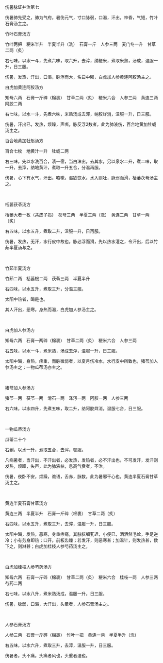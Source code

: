 伤暑脉证并治第七

伤暑肺先受之，肺为气府，暑伤元气，寸口脉弱，口渴，汗出，神昏，气短，竹叶石膏汤主之。

竹叶石膏汤方

竹叶两把　粳米半升　半夏半升（洗）　石膏一斤　人参三两　麦门冬一升　甘草二两（炙）

右七味，以水一斗，先煮六味，取六升，去滓，纳粳米，煮取米熟，汤成，温服一升，日三服。

伤暑，发热，汗出，口渴，脉浮而大，名曰中暍，白虎加人参黄连阿胶汤主之。

白虎加黄连阿胶汤方

知母六两　石膏一斤碎（棉裹）　甘草二两（炙）　粳米六合　人参三两　黄连三两　阿胶二两

右七味，以水一斗，先煮六味，米熟汤成去滓，纳胶烊消，温服一升，日三服。

伤暑，汗出已，发热，烦躁，声嘶，脉反浮2数者，此为肺液伤，百合地黄加牡蛎汤主之。

百合地黄加牡蛎汤方

百合七枚　地黄汁一升　牡蛎二两

右三味，先以水洗百合，渍一宿，当白沫出，去其水，另以泉水二升，煮二味，取一升，去滓，纳地黄汁，煮取一升五合，分温再服。

伤暑，心下有水气，汗出，咳嗽，渴欲饮水，水入则吐，脉弱而滑，栝蒌茯苓汤主之。

 　 　 

栝蒌茯苓汤方

栝蒌大者一枚（共皮子捣）　茯苓三两　半夏三两（洗）　黄连二两　甘草一两（炙）

右五味，以水五升，煮取二升，温服一升，日再服。

伤暑，发热，无汗，水行皮中故也，脉必浮而滑，先以热水灌之，令汗出，后以竹茹半夏汤与之。

 　 　 

竹茹半夏汤方

竹茹二两　栝蒌根二两　茯苓三两　半夏半升

右四味，以水五升，煮取三升，分温三服。

太阳中热者，暍是也。

其人汗出，恶寒，身热而渴，白虎加人参汤主之。

 　 　 

白虎加人参汤方

知母六两　石膏一两碎（棉裹）　甘草二两（炙）　粳米六合　人参三两

右五味，以水一斗，煮米熟，汤成去滓，温服一升，日三服。

太阳中暍，身热，疼重，而脉微弱者，以夏月伤冷水，水行皮中所致也，猪苓加人参汤主之；一物瓜蒂汤亦主之。

 　 　 

猪苓加人参汤方

猪苓一两　茯苓一两　滑石一两　泽泻一两　阿胶一两　人参三两

右六味，以水四升，先煮五味，取二升，纳阿胶烊消，温服七合，日三服。

 　 　 

一物瓜蒂汤方

瓜蒂二十个

右剉，以水一升，煮取五合，去滓，顿服。

凡病暑者，当汗出，不汗出者，必发热，发热者，必不汗出也，不可发汗，发汗则发热，烦躁，失声，此为肺液枯，息高气贲者，不治。

伤暑，夜卧不安，烦躁，谵语，舌赤，脉数，此为暑邪干心也，黄连半夏石膏甘草汤主之。

 　 　 

黄连半夏石膏甘草汤方

黄连三两　半夏半升　石膏一斤碎（棉裹）　甘草二两（炙）

右四味，以水五升，煮取三升，去滓，温服一升，日三服。

太阳中暍，发热，恶寒，身重疼痛，其脉弦细芤迟，小便已，洒洒然毛耸，手足逆冷；小有劳身即热；口开，前板齿燥；若发汗，则恶寒甚；加温针，则发热甚，数下之，则淋甚；白虎加桂枝人参芍药汤主之。

 　 　 

白虎加桂枝人参芍药汤方

知母六两　石膏一斤碎（棉裹）　甘草二两（炙）　粳米六合　桂枝一两　人参三两　芍药二两

右七味，以水八升，煮米熟汤成，温服一升，日三服。

伤暑，脉弱，口渴，大汗出，头晕者，人参石膏汤主之。

 　 　 

人参石膏汤方

人参三两　石膏一斤碎（棉裹）　竹叶一把　黄连一两　半夏半升（洗）

右五味，以水六升，煮取三升，去滓，温服一升，日三服。

伤暑者，头不痛，头痛者风也，头重者湿也。


